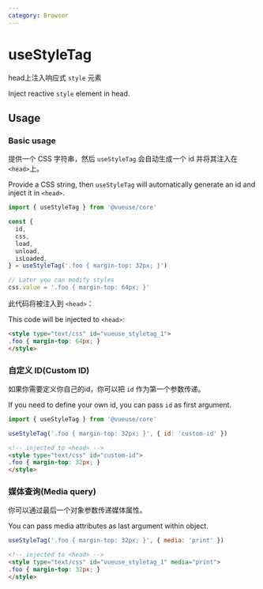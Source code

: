 ```yaml
---
category: Browser
---
```


# useStyleTag

head上注入响应式 `style` 元素

Inject reactive `style` element in head.

## Usage

### Basic usage

提供一个 CSS 字符串，然后 `useStyleTag` 会自动生成一个 id 并将其注入在 `<head>`上。

Provide a CSS string, then `useStyleTag` will automatically generate an id and inject it in `<head>`.
```js
import { useStyleTag } from '@vueuse/core'

const {
  id,
  css,
  load,
  unload,
  isLoaded,
} = useStyleTag('.foo { margin-top: 32px; }')

// Later you can modify styles
css.value = '.foo { margin-top: 64px; }'
```

此代码将被注入到 `<head>`：

This code will be injected to `<head>`:

```html
<style type="text/css" id="vueuse_styletag_1">
.foo { margin-top: 64px; }
</style>
```

### 自定义 ID(Custom ID)

如果你需要定义你自己的id，你可以把 `id` 作为第一个参数传递。

If you need to define your own id, you can pass `id` as first argument.

```js
import { useStyleTag } from '@vueuse/core'

useStyleTag('.foo { margin-top: 32px; }', { id: 'custom-id' })
```

```html
<!-- injected to <head> -->
<style type="text/css" id="custom-id">
.foo { margin-top: 32px; }
</style>
```

### 媒体查询(Media query)

你可以通过最后一个对象参数传递媒体属性。

You can pass media attributes as last argument within object.

```js
useStyleTag('.foo { margin-top: 32px; }', { media: 'print' })
```

```html
<!-- injected to <head> -->
<style type="text/css" id="vueuse_styletag_1" media="print">
.foo { margin-top: 32px; }
</style>
```
